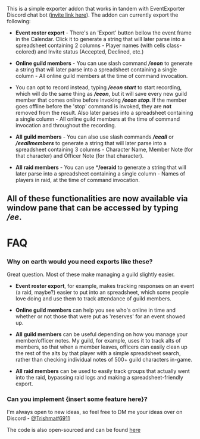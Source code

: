 This is a simple exporter addon that works in tandem with EventExporter Discord chat bot ([invite link here](https://discord.gg/anbsKQX)). The addon can currently export the following: 

- **Event roster export** - There's an 'Export' button bellow the event frame in the Calendar. Click it to generate a string that will later parse into a spreadsheet containing 2 columns - Player names (with cells class-colored) and Invite status (Accepted, Declined, etc.) 

- **Online guild members** - You can use slash command ***/eeon*** to generate a string that will later parse into a spreadsheet containing a single column - All online guild members at the time of command invocation. 

- You can opt to record instead, typing ***/eeon start*** to start recording, which will do the same thing as ***/eeon***, but it will save every new guild member that comes online before invoking ***/eeon stop***. If the member goes offline before the 'stop' command is invoked, they are **not** removed from the result. Also later parses into a spreadsheet containing a single column - All online guild members at the time of command invocation and throughout the recording. 

- **All guild members** - You can also use slash commands ***/eeall*** or ***/eeallmembers*** to generate a string that will later parse into a spreadsheet containing 3 columns - Character Name, Member Note (for that character) and Officer Note (for that character). 
 
- **All raid members** - You can use ***/eeraid** to generate a string that will later parse into a spreadsheet containing a single column - Names of players in raid, at the time of command invocation.

## All of these functionalities are now available via window pane that can be accessed by typing ***/ee***. 
 
 
 
FAQ
=== 
 
 
### Why on earth would you need exports like these?
  
Great question. Most of these make managing a guild slightly easier. 

- **Event roster export**, for example, makes tracking responses on an event (a raid, maybe?) easier to put into an spreadsheet, which some people love doing and use them to track attendance of guild members. 

- **Online guild members** can help you see who's online in time and whether or not those that were put as 'reserves' for an event showed up. 

- **All guild members** can be useful depending on how you manage your member/officer notes. My guild, for example, uses it to track alts of members, so that when a member leaves, officers can easily clean up the rest of the alts by that player with a simple spreadsheet search, rather than checking individual notes of 500+ guild characters in-game. 
 
- **All raid members** can be used to easily track groups that actually went into the raid, bypassing raid logs and making a spreadsheet-friendly export.
 
### Can you implement {insert some feature here}?
 
I'm always open to new ideas, so feel free to DM me your ideas over on Discord - [@Trishma#6911](https://discordapp.com/channels/@me/217294231125884929)

The code is also open-sourced and can be found [here](https://github.com/AstroSnout/event-exporter)

